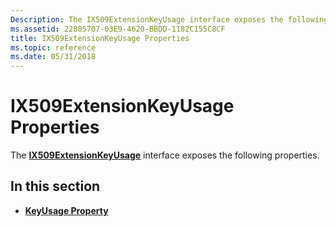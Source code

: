 ```yaml
---
Description: The IX509ExtensionKeyUsage interface exposes the following properties.
ms.assetid: 22805707-03E9-4620-BBDD-1182C155C8CF
title: IX509ExtensionKeyUsage Properties
ms.topic: reference
ms.date: 05/31/2018
---
```


# IX509ExtensionKeyUsage Properties

The [**IX509ExtensionKeyUsage**](/windows/desktop/api/CertEnroll/nn-certenroll-ix509extensionkeyusage) interface exposes the following properties.

## In this section

-   [**KeyUsage Property**](/windows/desktop/api/CertEnroll/nf-certenroll-ix509extensionkeyusage-get_keyusage)

 

 




